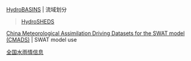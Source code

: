 
[HydroBASINS](https://www.hydrosheds.org/products/hydrobasins) | 流域划分

> [HydroSHEDS](https://www.hydrosheds.org/)

[China Meteorological Assimilation Driving Datasets for the SWAT model (CMADS)](https://www.cmads.org/) | SWAT model use

[全国水雨情信息](http://xxfb.mwr.cn/index.html)